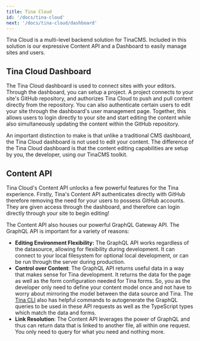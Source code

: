 ```yaml
---
title: Tina Cloud
id: '/docs/tina-cloud'
next: '/docs/tina-cloud/dashboard'
---
```


Tina Cloud is a multi-level backend solution for TinaCMS. Included in this solution is our expressive Content API and a Dashboard to easily manage sites and users.

## Tina Cloud Dashboard

The Tina Cloud dashboard is used to connect sites with your editors. Through the dashboard, you can setup a project. A project connects to your site's GitHub repository, and authorizes Tina Cloud to push and pull content directly from the repository. You can also authenticate certain users to edit your site through the dashboard's user management page. Together, this allows users to login directly to your site and start editing the content while also simultaneously updating the content within the GitHub repository.

An important distinction to make is that unlike a traditional CMS dashboard, the Tina Cloud dashboard is not used to edit your content. The difference of the Tina Cloud dashboard is that the content editing capabilities are setup by you, the developer, using our TinaCMS toolkit.

## Content API

Tina Cloud's Content API unlocks a few powerful features for the Tina experience. Firstly, Tina's Content API authenticates directly with GitHub therefore removing the need for your users to possess GitHub accounts. They are given access through the dashboard, and therefore can login directly through your site to begin editing!

The Content API also houses our powerful GraphQL Gateway API. The GraphQL API is important for a variety of reasons:

- **Editing Environment Flexibility:**
  The GraphQL API works regardless of the datasource, allowing for flexibility during development. It can connect to your local filesystem for optional local development, or can be run through the server during production.
- **Control over Content**:
  The GraphQL API returns useful data in a way that makes sense for Tina development. It returns the data for the page as well as the form configuration needed for Tina forms. So, you as the developer only need to define your content model once and not have to worry about mirroring the model between the data source and Tina. The [Tina CLI](/docs/cli-overview/) also has helpful commands to autogenerate the GraphQL queries to be used in these API requests as well as the TypeScript types which match the data and forms.
- **Link Resolution**:
  The Content API leverages the power of GraphQL and thus can return data that is linked to another file, all within one request. You only need to query for what you need and nothing more.
